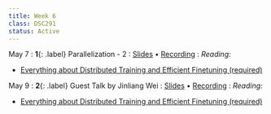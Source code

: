 ```yaml
---
title: Week 6
class: DSC291
status: Active
---
```


May 7
: **1**{: .label} Parallelization - 2
  : [Slides](assets/slides/10_parallelization-2.pdf) &#8226; [Recording](https://podcast.ucsd.edu/watch/sp24/dsc291_d00/11)
: *Reading:*
* [Everything about Distributed Training and Efficient Finetuning (required)](https://sumanthrh.com/post/distributed-and-efficient-finetuning/)



May 9
: **2**{: .label}  Guest Talk by Jinliang Wei
  : [Slides](#) &#8226; [Recording](https://drive.google.com/drive/folders/1L9SFeNvOW9V9HRBwk34-MF1XZIDyLw8u?usp=sharing)
: *Reading:* 
* [Everything about Distributed Training and Efficient Finetuning (required)](https://sumanthrh.com/post/distributed-and-efficient-finetuning/)



<!-- 
Feb 16
: **3**{: .label} Parallelism Data
  : [Slides](assets/slides/16_parallelism-data.pdf) &#8226; [Recording](https://podcast.ucsd.edu/watch/wi24/dsc204a_a00/17) &#8226; [Scribe Notes](assets/scribe_notes/Feb_16_scribe_note.pdf)
: *Reading:* 
* [Designing Data-Intensive Applications Chapter 9 Consistency and Consensus Page 324-332, 352-359](https://drive.google.com/drive/folders/1MpKFgCy9CHFVZEXnizZ8JLM7DTU2sTwd?usp=sharing) -->
